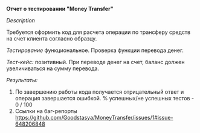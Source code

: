 **Отчет о тестировании "Money Transfer"**

_Description_ 

Требуется оформить код для расчета операции по трансферу средств на счет клиента согласно образцу.

_Тестирование_ функциональное. Проверка функции перевода денег.

_Тест-кейс:_ позитивный.  При переводе денег на счет, баланс должен увеличиваться на сумму перевода.

_Результаты:_
1. По завершению работы кода получается отрицательный ответ  и операция завершается ошибкой.
% успешных/не успешных тестов - 0 / 100
2.  Ссылки на баг-репорты https://github.com/Goodstasya/MoneyTransfer/issues/1#issue-648206848
